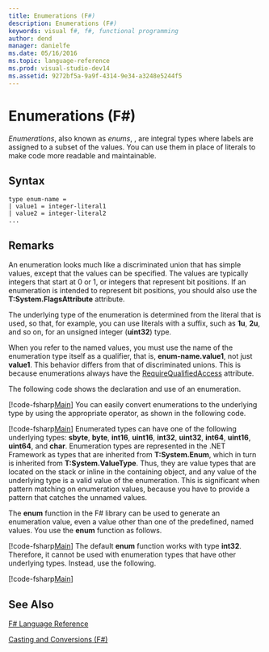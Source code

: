 ```yaml
---
title: Enumerations (F#)
description: Enumerations (F#)
keywords: visual f#, f#, functional programming
author: dend
manager: danielfe
ms.date: 05/16/2016
ms.topic: language-reference
ms.prod: visual-studio-dev14
ms.assetid: 9272bf5a-9a9f-4314-9e34-a3248e5244f5 
---
```


# Enumerations (F#)

*Enumerations*, also known as *enums*, , are integral types where labels are assigned to a subset of the values. You can use them in place of literals to make code more readable and maintainable.


## Syntax

```
type enum-name =
| value1 = integer-literal1
| value2 = integer-literal2
...
```

## Remarks
An enumeration looks much like a discriminated union that has simple values, except that the values can be specified. The values are typically integers that start at 0 or 1, or integers that represent bit positions. If an enumeration is intended to represent bit positions, you should also use the **T:System.FlagsAttribute** attribute.

The underlying type of the enumeration is determined from the literal that is used, so that, for example, you can use literals with a suffix, such as **1u**, **2u**, and so on, for an unsigned integer (**uint32**) type.

When you refer to the named values, you must use the name of the enumeration type itself as a qualifier, that is, **enum-name.value1**, not just **value1**. This behavior differs from that of discriminated unions. This is because enumerations always have the [RequireQualifiedAccess](https://msdn.microsoft.com/library/8b9b6ade-0471-4413-ac5d-638cd0de5f15) attribute.

The following code shows the declaration and use of an enumeration.

[!code-fsharp[Main](snippets/fslangref1/snippet2101.fs)]
    You can easily convert enumerations to the underlying type by using the appropriate operator, as shown in the following code.

[!code-fsharp[Main](snippets/fslangref1/snippet2102.fs)]
    Enumerated types can have one of the following underlying types: **sbyte**, **byte**, **int16**, **uint16**, **int32**, **uint32**, **int64**, **uint16**, **uint64**, and **char**. Enumeration types are represented in the .NET Framework as types that are inherited from **T:System.Enum**, which in turn is inherited from **T:System.ValueType**. Thus, they are value types that are located on the stack or inline in the containing object, and any value of the underlying type is a valid value of the enumeration. This is significant when pattern matching on enumeration values, because you have to provide a pattern that catches the unnamed values.

The **enum** function in the F# library can be used to generate an enumeration value, even a value other than one of the predefined, named values. You use the **enum** function as follows.

[!code-fsharp[Main](snippets/fslangref1/snippet2103.fs)]
    The default **enum** function works with type **int32**. Therefore, it cannot be used with enumeration types that have other underlying types. Instead, use the following.

[!code-fsharp[Main](snippets/fslangref1/snippet2104.fs)]
    
## See Also
[F&#35; Language Reference](FSharp-Language-Reference.md)

[Casting and Conversions &#40;F&#35;&#41;](Casting-and-Conversions-%5BFSharp%5D.md)


